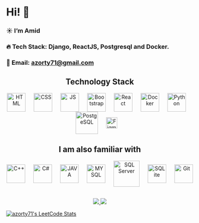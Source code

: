 # Hi! 👋

### ☀️ I’m Amid

### 🔥 Tech Stack: Django, ReactJS, Postgresql and Docker.

### 💚 Email: azorty71@gmail.com 

<h2 align="center">Technology Stack</h2>

<p align="center">
<img align="center" style={margin-left: "30px"} alt="HTML" width="50px" src="https://user-images.githubusercontent.com/42185328/140605686-f37da84d-9b7b-4fdd-8b22-f52160d3817d.png" />&nbsp;&emsp;
<img align="center" alt="CSS" width="50px" src="https://user-images.githubusercontent.com/42185328/140605712-1b028b68-aad1-41ef-a868-94df3073716e.png" />&nbsp;&emsp;   
<img align="center" alt="JS" width="50px" src="https://user-images.githubusercontent.com/42185328/140605745-29b0ca52-240d-4fe4-b8f9-61771fd63521.png" />&nbsp;&emsp;
<img align="center" alt="Bootstrap" width="50px" src="https://www.logosearcher.com/wp-content/uploads/2018/02/bootstrap-4.svg" />&nbsp;&emsp; 
<img align="center" alt="React" width="50px" src="https://user-images.githubusercontent.com/42185328/140605732-e9ae7ef8-4506-4ca4-b72c-fefc9cc28929.png" />&nbsp;&emsp;
<img align="center" alt="Docker" width="50px" src="https://i.imgur.com/BxJ1JQ7.png" />&nbsp;&emsp;
<img align="center" alt="Python" width="50px" src="https://cdn-icons-png.flaticon.com/512/5968/5968350.png" />&nbsp;&emsp;
<img align="center" alt="PostgeSQL" width="60px" src="https://img.tehnomaks.ru/img/prod/full/1533641906_3.png" />&nbsp;&emsp;
<img align="center" alt="Figma" width="30px" src="https://user-images.githubusercontent.com/42185328/140606033-235d28fe-46d3-4fdb-a9b9-dff36f3fa3a7.png" />&nbsp;&emsp;
</p>

<h2 align="center">I am also familiar with</h2>

<p align="center">
<img align="center" style={margin-left: "30px"} alt="C++" width="50px" src="https://cdn-icons-png.flaticon.com/512/6132/6132222.png" />&nbsp;&emsp;
<img align="center" alt="C#" width="50px" src="https://cdn-icons-png.flaticon.com/512/6132/6132221.png" />&nbsp;&emsp;   
<img align="center" alt="JAVA" width="50px" src="https://cdn-icons-png.flaticon.com/512/5968/5968282.png" />&nbsp;&emsp;  
<img align="center" alt="MYSQL" width="50px" src="https://ihorsl.com/wp-content/cache/isl-4k-images/2021/03/1907/mysql-logo.png" />&nbsp;&emsp;
<img align="center" alt="SQL Server" width="70px" src="https://www.nicepng.com/png/full/675-6755837_sql-premier-support.png" />&nbsp;&emsp;
<img align="center" style={margin-left: "0"} alt="SQLite" width="50px" src="https://www.postalcodezip.com/img/postalcodezip/images_data/Sqlite.png" />&nbsp;&emsp;
<img align="center" alt="Git" width="50px" src="https://logojinni.com/image/logos/git-icon.svg" />&nbsp;&emsp;
</p>

<p align="center" >
    <a href="https://www.codewars.com/users/Azorty" target="_blank">
      <img src="https://github.r2v.ch/codewars?user=Azorty&top_languages=true&hide_clan=true" />
    </a>
    <a href="https://www.codewars.com/users/Azorty" target="_blank">
      <img src="https://leetcode-stats.vercel.app/api?username=azorty71&theme=Dark" />
    </a>
</p>

[![azorty71's LeetCode Stats](https://leetcode-stats.vercel.app/api?username=azorty71&theme=Dark)](https://github.com/JeremyTsaii/leetcode-stats)
